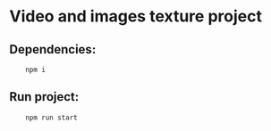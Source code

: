 # Video and images texture project

## Dependencies:
        npm i

## Run project:
        npm run start
